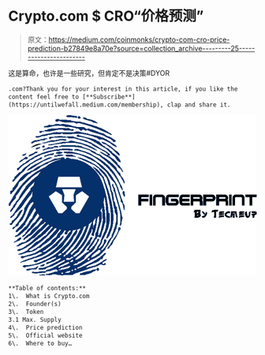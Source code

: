 # Crypto.com $ CRO“价格预测”

> 原文：<https://medium.com/coinmonks/crypto-com-cro-price-prediction-b27849e8a70e?source=collection_archive---------25----------------------->

这是算命，也许是一些研究，但肯定不是决策#DYOR

```
.com?Thank you for your interest in this article, if you like the content feel free to [**Subscribe**](https://untilwefall.medium.com/membership), clap and share it.
```

![](img/b12ee32682be9a07be39a26c295530dd.png)

```
**Table of contents:** 
1\.  What is Crypto.com
2\.  Founder(s)
3\.  Token 
3.1 Max. Supply 
4\.  Price prediction
5\.  Official website
6\.  Where to buy…
```